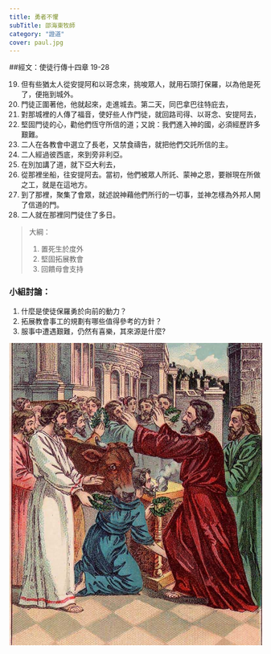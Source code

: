 ```yaml
---
title: 勇者不懼
subTitle: 邵海東牧師
category: "證道"
cover: paul.jpg
---
```

##經文：使徒行傳十四章 19-28

19. 但有些猶太人從安提阿和以哥念來，挑唆眾人，就用石頭打保羅，以為他是死了，便拖到城外。
20. 門徒正圍著他，他就起來，走進城去。第二天，同巴拿巴往特庇去，
21. 對那城裡的人傳了福音，使好些人作門徒，就回路司得、以哥念、安提阿去，
22. 堅固門徒的心，勸他們恆守所信的道；又說：我們進入神的國，必須經歷許多艱難。
23. 二人在各教會中選立了長老，又禁食禱告，就把他們交託所信的主。
24. 二人經過彼西底，來到旁非利亞。
25. 在別加講了道，就下亞大利去，
26. 從那裡坐船，往安提阿去。當初，他們被眾人所託、蒙神之恩，要辦現在所做之工，就是在這地方。
27. 到了那裡，聚集了會眾，就述說神藉他們所行的一切事，並神怎樣為外邦人開了信道的門。
28. 二人就在那裡同門徒住了多日。

> 大綱：
>1. 置死生於度外
>2. 堅固拓展教會
>3. 回饋母會支持

### 小組討論：
 1. 什麼是使徒保羅勇於向前的動力？
 2. 拓展教會事工的規劃有哪些值得參考的方針？
 3. 服事中遭遇艱難，仍然有喜樂，其來源是什麼?


![](./paul.jpg)






